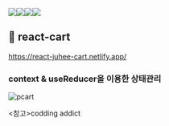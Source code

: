 <img src="https://img.shields.io/badge/react-61DAFB?style=for-the-badge&logo=react&logoColor=black"><img src="https://img.shields.io/badge/javascript-F7DF1E?style=for-the-badge&logo=javascript&logoColor=black"><img src="https://img.shields.io/badge/html-E34F26?style=for-the-badge&logo=html5&logoColor=white"><img src="https://img.shields.io/badge/css-1572B6?style=for-the-badge&logo=css3&logoColor=white">

## 🛒 react-cart
https://react-juhee-cart.netlify.app/

### context & useReducer을 이용한 상태관리 

![pcart](https://user-images.githubusercontent.com/74355328/147455481-1f5eaad5-9b19-4042-a000-6ece21360d26.gif)

<참고>codding addict
